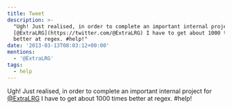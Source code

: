 ```yaml
---
title: Tweet
description: >-
  "Ugh! Just realised, in order to complete an important internal project for
  [@ExtraLRG](https://twitter.com/@ExtraLRG) I have to get about 1000 times
  better at regex. #help!"
date: '2013-03-13T08:03:12+00:00'
mentions:
  - '@ExtraLRG'
tags:
  - help
---
```

Ugh! Just realised, in order to complete an important internal project for [@ExtraLRG](https://twitter.com/@ExtraLRG) I have to get about 1000 times better at regex. #help!
